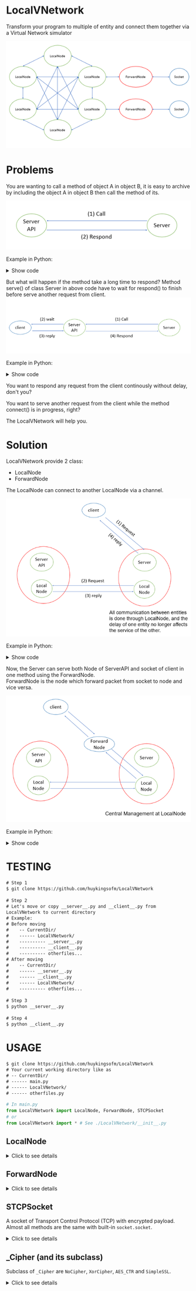 # LocalVNetwork
Transform your program to multiple of entity and connect them together via a Virtual Network simulator

![](./imgs/Overview.png)

# Problems
You are wanting to call a method of object A in object B, it is easy to archive by including the object A in object B then call the method of its.

![](./imgs/Example1.png)

Example in Python:
<details>
<summary> Show code </summary>  

```Py
class ServerAPI:
    def respond(self, client, message):
        if message == "GET":
            client.send(b"You are getting")
        elif message == "POST":
            client.send(b"You are posting")

# Server object call a method of ServerAPI object 
class Server:
    def __init__(self, serverapi):
        self.serverapi = serverapi

    def serve(self, client):
        while True: 
            data = client.recv().decode()
            serverapi.respond(client, data)
```
</details>

But what will happen if the method take a long time to respond? Method serve() of class Server in above code have to wait for respond() to finish before serve another request from client.  
![](./imgs/Example2.png)

Example in Python: 
<details> 
<summary> Show code </summary>  

```Py
class ServerAPI:
    def connect(self, client, another_client):         
        data = another_client.recv() # waiting ...
        if data == b"accept":
            return True
        else:
            return False

# Server object call a method of ServerAPI object 
class Server:
    def __init__(self, serverapi):
        self.serverapi = serverapi

    def serve(self, client):
        while True: 
            data = client.recv().decode()
            if "$connect" in data:
                another_client = extract(data)
                success = serverapi.connect(client, another_client)  # --> waiting ...
                if success:
                    client.send(b"Connection was successful")
                else:
                    client.send(b"Connection failed")
            elif ...
```
</details>

You want to respond any request from the client continously without delay, don't you?

You want to serve another request from the client while the method connect() is in progress, right?

The LocalVNetwork will help you.

# Solution
LocalVNetwork provide 2 class:
+ LocalNode
+ ForwardNode  

The LocalNode can connect to another LocalNode via a channel.

![](/imgs/Example3.png)

Example in Python:
<details>
<summary> Show code </summary>  

```Py
class ServerAPI:
    def __init__(self):
        self.node = LocalNode()
    
    def wait_from_node(self): # run in thread-3
        while True:
            from_node, message = self.node.recv()
            if "$connect" in message:
                client = extract_from_node(from_node)
                another_client = extract_from_message(message)

                result = self.connect(client, another_client) # waiting, but not effect to Server
                result = f"$result_connect {result}"

                # send result to node of Server (in thread-2)
                self.node.send(from_node, result)
                    
    def connect(self, client, another_client):         
       data = another_client.recv() # waiting ...
        if data == b"accept":
            return True
        else:
            return False

class Server:
    def __init__(self, serverapi):
        self.serverapi = serverapi
        self.node = LocalNode()

    def serve(self, client): # run in thread-1
        while True: 
            data = client.recv().decode()
            if "$connect" in data:
                # send message to node of ServerAPI (in thread-3) and done, no longer waiting
                self.node.send(self.serverapi.node.name, data)
            elif ...

    def wait_from_node(self, client): # run in thread-2
        while True:
            from_node, message = self.node.recv()
            if "$result_connect" in message:
                if "True" in message:
                    client.send(b"Connection was successful")
                else:
                    client.send(b"Connection failed")
```
</details>

Now, the Server can serve both Node of ServerAPI and socket of client in one method using the ForwardNode.  
ForwardNode is the node which forward packet from socket to node and vice versa.

![](./imgs/Example4.png)

Example in Python:
<details>
<summary> Show code </summary>  

```Py
class ServerAPI:
    def __init__(self):
        self.node = LocalNode()
    
    def wait_from_node(self): # run in thread-2
        while True:
            from_node, message = self.node.recv()
            if "$connect" in message:
                client = extract_from_node(from_node)
                another_client = extract_from_message(message)

                result = self.connect(client, another_client) # waiting, but not effect to Server
                result = f"$result_connect {result}"

                # send result to node of Server (in thread-1)
                self.node.send(from_node, result)
                    
    def connect(self, client, another_client):         
       data = another_client.recv() # waiting ...
        if data == b"accept":
            return True
        else:
            return False

class Server:
    def __init__(self, serverapi):
        self.serverapi = serverapi
        self.node = LocalNode()

    def serve(self, client): # run in thread-1
        forwarder = ForwardNode(self.node, client) # create channel between node and client socket
        forwarder.start()
        while True:
            from_node, data = client.recv().decode()

            if from_node == forwarder.name and "$connect" in data:
                # send message to node of ServerAPI (in thread-2)
                self.node.send(self.serverapi.node.name, data)

            elif from_node == self.serverapi.node.name and "$result_connect" in message:
                if "True" in message:
                    client.send(b"Connection was successful")
                else:
                    client.send(b"Connection failed")
            elif ...
```
</details>

# TESTING
```
# Step 1
$ git clone https://github.com/huykingsofm/LocalVNetwork

# Step 2
# Let's move or copy __server__.py and __client__.py from LocalVNetwork to current directory
# Example:
# Before moving
#    -- CurrentDir/
#    ------ LocalVNetwork/
#    ---------- __server__.py
#    ---------- __client__.py
#    ---------- otherfiles...
# After moving
#    -- CurrentDir/
#    ------ __server__.py
#    ------ __client__.py
#    ------ LocalVNetwork/
#    ---------- otherfiles...

# Step 3
$ python __server__.py

# Step 4
$ python __client__.py
```

# USAGE

```
$ git clone https://github.com/huykingsofm/LocalVNetwork
# Your current working directory like as
# -- CurrentDir/
# ------ main.py
# ------ LocalVNetwork/
# ------ otherfiles.py
```

```Python
# In main.py
from LocalVNetwork import LocalNode, ForwardNode, STCPSocket
# or
from LocalVNetwork import * # See ./LocalVNetwork/__init__.py 
```

## LocalNode
<details> 
<summary> Click to see details </summary>

### @Constructor
```Py
def __init__(self, name: str = None)
```
Create a node in LocalVNetwork system.

**Parameters**
* `name`: the identifier of node, if `name` is `None`, a random name is assign to node.

### @Method
```Py
def send(self, received_node_name: str, message: str)
```
Send a message to another `LocalNode`.  

**Parameters**
* `received_node_name`: the identifier of received node.  

* `message`: the a message send to a node.

**Return**  
No return.

### @Method
```Py
def recv(self)
```
Receive a message from another node.

**Parameters**  
No parameter.

**Return**  
* `from_node`: source node of message.  

* `message`: received message.

</details>

## ForwardNode
<details> 
<summary> Click to see details </summary>

### @Contructor
```Py
def __init__(self, node: LocalNode, socket: STCPSocket, name:str = None, verbosities: tuple = ("error", ))
```
Create the channel between a `LocalNode` and a `STCPSocket` and forward them each other.  

**Parameters**
* `node`: the `LocalNode`.  

* `socket`: the `STCPSocket`.  

* `name`: identifier of `ForwardNode`, same the `LocalNode`.  

* `verbosities`: the tuple which each element is in `"error"`, `"warning"` or `"notification"`.
### @Method
```Py 
def start(self)
```
Start the forwarder.

**Parameters**  
No parameter.

**Return**  
No return.

</details>

## STCPSocket
A socket of Transport Control Protocol (TCP) with encrypted payload.  
Almost all methods are the same with built-in `socket.socket`. 

<details> 
<summary> Click to see details </summary>

### @Constructor
```Py
def __init__(self, cipher = Cipher.NoCipher(), buffer_size = 1024, verbosities: tuple = ("error", ))
```
**Parameters**
+ `cipher`: the object of subclass of [_Cipher](./Cipher.py).
+ `buffer_size`: the maximum size of received packet.
+ `verbosities`: the tuple which each element is in `"error"`, `"warning"` or `"notification"`.

### @Method
```Py
def recv(self, reload_time = 0.3)
```
Receive a packet from remote

**Parameters** 
+ `reload_time`: the time (in second) which the socket wait if no packet is in buffer currently.

**Return**
A bytes object as received packet.

### @Methods
```Py
def send(self, data)
```
See [send](https://docs.python.org/3/library/socket.html#socket.socket.send).

```Py
def sendall(self, data)
```
See [sendall](https://docs.python.org/3/library/socket.html#socket.socket.sendall).

```Py
def bind(self, address)
```
See [bind](https://docs.python.org/3/library/socket.html#socket.socket.bind).

```Py
def listen(self)
```
See [listen](https://docs.python.org/3/library/socket.html#socket.socket.listen).  

```Py
def accept(self)
```
See [accept](https://docs.python.org/3/library/socket.html#socket.socket.accept).

```Py
def connect(self, address)
```
See [connect](https://docs.python.org/3/library/socket.html#socket.socket.connect). 

```Py
def close(self)
```
See [close](https://docs.python.org/3/library/socket.html#socket.socket.close).  

</details>

## _Cipher (and its subclass)
Subclass of `_Cipher` are `NoCipher`, `XorCipher`, `AES_CTR` and `SimpleSSL`.

<details>
<summary> Click to see details </summary>

### @Constructor
```Py
# NoCipher
def __init__(self)
```
**Paramters**  
Don't pass any parameter

```Py
# XorCipher and AES_CTR
def __init__(self, key)
```
**Parameters**
+ `key`: the key of cipher.

```Py
# SimpleSSL
def __init__(self, cipher, hash_func)
```
**Parameters**
+ `cipher`: the object of subclass of `_Cipher` (except this class).
+ `hash_func`: the class in module `hashlib`.

### @Method
```Py
def reset_key(self, newkey)
```
Reset the key of cipher.  
**Paramters**
+ `newkey`: newkey of that cipher in bytes object.

**Return**  
No return.

### @Method
```Py
def encrypt(self, plaintext, finalize = True)
```
Encrypt plaintext.  
**Parameters**
+ `plaintext`: the plaintext in bytes object.
+ `finalize`: finish the encrypt process (add padding or something, corresponding to cipher type).

**Return**  
The ciphertext in bytes object.

### @Method
```Py
def decrypt(self, ciphertext, finalize = True)
```
Decrypt cipher.  
**Parameters**
+ `ciphertext`: the ciphertext in bytes object.
+ `finalize`: finish the decrypt process (remove padding or something, corresponding to cipher type).

**Return**  
The plaintext in bytes object.

### @Method
```Py
def set_param(self, index, value)
```
Set a parameter of cipher.  
In example, the only paramter of AES_CTR is nonce value.  

**Paramters**
+ `index`: index of this parameter.
+ `value`: value of this parameter in bytes object.

**Return**  
No return.

### @Method
```Py
def get_param(self, index, value)
```
Get a parameter of cipher.  

**Paramters**
+ `index`: index of this parameter.

**Return**  
The value of this paramter in bytes object.

### @Method
```Py
def reset_params(self)
```
Reset all parameters of cipher.  
**Paramters**  
No parameter.

**Return**  
No return.

</details>